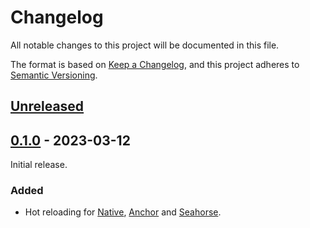 # Changelog

All notable changes to this project will be documented in this file.

The format is based on [Keep a Changelog](https://keepachangelog.com/en/1.0.0/), and this project adheres to [Semantic Versioning](https://semver.org/spec/v2.0.0.html).

## [Unreleased]

## [0.1.0] - 2023-03-12

Initial release.

### Added

- Hot reloading for [Native](https://github.com/solana-labs/solana), [Anchor](https://github.com/coral-xyz/anchor) and [Seahorse](https://github.com/ameliatastic/seahorse-lang).

[unreleased]: https://github.com/acheroncrypto/watchso/compare/v0.1.0...HEAD
[0.1.0]: https://github.com/acheroncrypto/watchso/releases/tag/v0.1.0
